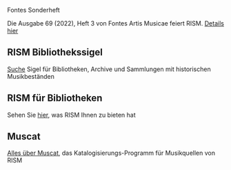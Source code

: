 <div class="p-2 notification is-warning is-light">
    <p class="has-text-weight-semibold">Fontes Sonderheft</p>
    <p>Die Ausgabe 69 (2022), Heft 3 von Fontes Artis Musicae feiert RISM. <a href="/new_publications/2022/11/10/fontes-special-issue-in-celebration-of-risms-seventieth-anniversary.html">Details hier</a></p>
</div>

## RISM Bibliothekssigel

[Suche](/community/sigla.html) Sigel für Bibliotheken, Archive und Sammlungen mit historischen Musikbeständen

## RISM für Bibliotheken

Sehen Sie [hier](/organization/rism-for-libraries.html), was RISM Ihnen zu bieten hat

## Muscat

[Alles über Muscat](/community/muscat.html), das Katalogisierungs-Programm für Musikquellen von RISM
